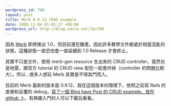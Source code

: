 ```yaml
--- 
wordpress_id: 790
layout: post
title: Merb 0.9.12 CRUD example
date: 2008-11-04 01:01:27 +08:00
wordpress_url: http://blog.xdite.net/?p=790
---
```

因為 <a href="http://www.merbivore.com/">Merb</a> 即將推出 1.0，但目前還在難產。因此許多教學文件都處於相當混亂的狀態。這種狀態一直恐怕會一直延續到 1.0 Release 才會終止。

其實不只是文件，使用 merb-gen resource 生出來的 CRUD controller，竟然也是地雷，跟官方 tutorial 的 CRUD view 配在一起會炸掉（controller 的問題比較大）。所以...很多人想玩 Merb 其實是不得其門而入。

目前的 Merb 最新的版本是 0.9.12，我在這個版本的環境下，依照之前寫 Rails 的直覺和反覆的 debug，<a href="http://github.com/xdite/merb-blog-crud/tree/master">寫了一個 Blog have Post 的 CRUD example，放在 github </a>上。有興趣入門的人可以下載玩看看。
